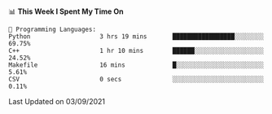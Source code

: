 <!--START_SECTION:waka-->
📊 **This Week I Spent My Time On** 

```text
💬 Programming Languages: 
Python                   3 hrs 19 mins       █████████████████░░░░░░░░   69.75% 
C++                      1 hr 10 mins        ██████░░░░░░░░░░░░░░░░░░░   24.52% 
Makefile                 16 mins             █░░░░░░░░░░░░░░░░░░░░░░░░   5.61% 
CSV                      0 secs              ░░░░░░░░░░░░░░░░░░░░░░░░░   0.11%

```


 Last Updated on 03/09/2021
<!--END_SECTION:waka-->

<!--
**mdberkey/mdberkey** is a ✨ _special_ ✨ repository because its `README.md` (this file) appears on your GitHub profile.

Here are some ideas to get you started:

- 🔭 I’m currently working on ...
- 🌱 I’m currently learning ...
- 👯 I’m looking to collaborate on ...
- 🤔 I’m looking for help with ...
- 💬 Ask me about ...
- 📫 How to reach me: ...
- 😄 Pronouns: ...
- ⚡ Fun fact: ...
-->
